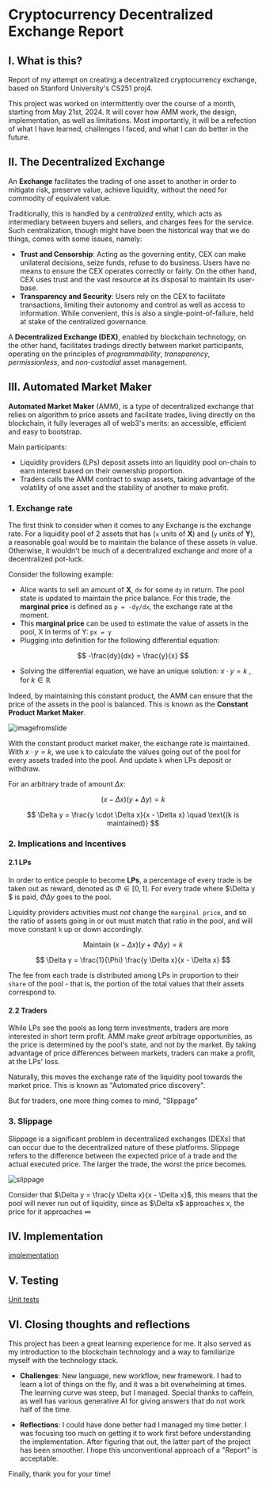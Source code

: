 # Cryptocurrency Decentralized Exchange Report

## I. What is this?

Report of my attempt on creating a decentralized cryptocurrency exchange, based on Stanford University's CS251 proj4.

This project was worked on intermittently over the course of a month, starting from May 21st, 2024. It will cover how AMM work, the design, implementation, as well as limitations. Most importantly, it will be a refection of what I have learned, challenges I faced, and what I can do better in the future.

## II. The Decentralized Exchange

An **Exchange** facilitates the trading of one asset to another in order to mitigate risk, preserve value, achieve liquidity, without the need for commodity of equivalent value.

Traditionally, this is handled by a *centralized* entity, which acts as intermediary between buyers and sellers, and charges fees for the service. Such centralization, though might have been the historical way that we do things, comes with some issues, namely:

- **Trust and Censorship**: Acting as the governing entity, CEX can make unilateral decisions, seize funds, refuse to do business. Users have no means to ensure the CEX operates correctly or fairly. On the other hand, CEX uses trust and the vast resource at its disposal to maintain its user-base.
- **Transparency and Security**: Users rely on the CEX to facilitate transactions, limiting their autonomy and control as well as access to information. While convenient, this is also a single-point-of-failure, held at stake of the centralized governance.

A **Decentralized Exchange (DEX)**, enabled by blockchain technology, on the other hand, facilitates tradings directly between market participants, operating on the principles of *programmability*, *transparency*, *permissionless*, and *non-custodial* asset management.

## III. Automated Market Maker
**Automated Market Maker** (AMM), is a type of decentralized exchange that relies on algorithm to price assets and facilitate trades, living directly on the blockchain, it fully leverages all of web3's merits: an accessible, efficient and easy to bootstrap.

Main participants:
- Liquidity providers (LPs) deposit assets into an liquidity pool on-chain to earn interest based on their ownership proportion.
- Traders calls the AMM contract to swap assets, taking advantage of the volatility of one asset and the stability of another to make profit.

### 1. Exchange rate
The first think to consider when it comes to any Exchange is the exchange rate.
For a liquidity pool of 2 assets that has (`x` units of **X**) and (`y` units of **Y**), a reasonable goal would be to maintain the balance of these assets in value. Otherwise, it wouldn't be much of a decentralized exchange and more of a decentralized pot-luck.

Consider the following example:
- Alice wants to sell an amount of **X**, `dx` for some `dy` in return. The pool state is updated to maintain the price balance. For this trade, the **marginal price** is defined as `p = -dy/dx`, the exchange rate at the moment.
- This **marginal price** can be used to estimate the value of assets in the pool, X in terms of Y: `px = y`
- Plugging into definition for the following differential equation:

$$
-\frac{dy}{dx} = \frac{y}{x}
$$

- Solving the differential equation, we have an unique solution: $x \cdot y = k$ , for $k \in \mathbb{R}$

Indeed, by maintaining this constant product, the AMM can ensure that the price of the assets in the pool is balanced. This is known as the **Constant Product Market Maker**.

![imagefromslide](./res/constprodmm.png)

With the constant product market maker, the exchange rate is maintained. With $x \cdot y = k$, we use `k` to calculate the values going out of the pool for every assets traded into the pool. And update `k` when LPs deposit or withdraw. 

For an arbitrary trade of amount $\Delta x$:

$$
(x - \Delta x) (y + \Delta y) = k
$$

$$
\Delta y = \frac{y \cdot \Delta x}{x - \Delta x} \quad \text{(k is maintained)}
$$

### 2. Implications and Incentives

#### 2.1 LPs
In order to entice people to become **LPs**, a percentage of every trade is be taken out as reward, denoted as $\Phi \in [0, 1]$. For every trade where $\Delta y $ is paid, $\Phi \Delta y$ goes to the pool.

Liquidity providers activities must *not* change the `marginal price`, and so the ratio of assets going in or out must match that ratio in the pool, and will move constant `k` up or down accordingly.

$$
\text{Maintain } (x - \Delta x)(y + \Phi \Delta y) = k
$$

$$
\Delta y = \frac{1}{\Phi} \frac{y \Delta x}{x - \Delta x}
$$

The fee from each trade is distributed among LPs in proportion to their `share` of the pool - that is, the portion of the total values that their assets correspond to.

#### 2.2 Traders
While LPs see the pools as long term investments, traders are more interested in short term profit. AMM make *great* arbitrage opportunities, as the price is determined by the pool's state, and not by the market. By taking advantage of price differences between markets, traders can make a profit, at the LPs' loss.

Naturally, this moves the exchange rate of the liquidity pool towards the market price. This is known as "Automated price discovery".

But for traders, one more thing comes to mind, "Slippage"

### 3. Slippage

Slippage is a significant problem in decentralized exchanges (DEXs) that can occur due to the decentralized nature of these platforms. Slippage refers to the difference between the expected price of a trade and the actual executed price. The larger the trade, the worst  the price becomes.

![slippage](./res/slippage.png) 

Consider that $\Delta y = \frac{y \Delta x}{x - \Delta x}$, this means that the pool will never run out of liquidity, since as $\Delta x\$ approaches x, the price for it approaches $\infty$

## IV. Implementation
[implementation](./implementation.md) 

## V. Testing
[Unit tests](./unittest.md) 

## VI. Closing thoughts and reflections
This project has been a great learning experience for me. It also served as my introduction to the blockchain technology and a way to familiarize myself with the technology stack.

- **Challenges**: New language, new workflow, new framework. I had to learn a lot of things on the fly, and it was a bit overwhelming at times. The learning curve was steep, but I managed. Special thanks to caffein, as well has various generative AI for giving answers that do not work half of the time.

- **Reflections**: I could have done better had I managed my time better. I was focusing too much on getting it to work first before understanding the implementation. After figuring that out, the latter part of the project has been smoother. I hope this unconventional approach of a "Report" is acceptable.

Finally, thank you for your time!
